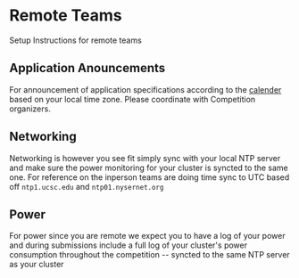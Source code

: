# Remote Teams
Setup Instructions for remote teams

## Application Anouncements
For announcement of application specifications according to the [calender](./sched.md) based on your local time zone. Please coordinate with Competition organizers.
## Networking
Networking is however you see fit simply sync with your local NTP server and make sure the power monitoring for your cluster is syncted to the same one. For reference on the inperson teams are doing time sync to UTC based off `ntp1.ucsc.edu` and `ntp01.nysernet.org`

## Power
For power since you are remote we expect you to have a log of your power and during submissions include a full log of your cluster's power consumption throughout the competition -- syncted to the same NTP server as your cluster

